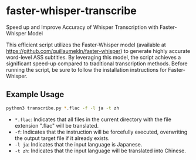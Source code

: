 # faster-whisper-transcribe
Speed up and Improve Accuracy of Whisper Transcription with Faster-Whisper Model

This efficient script utilizes the Faster-Whisper model (available at https://github.com/guillaumekln/faster-whisper) to generate highly accurate word-level ASS subtitles. By leveraging this model, the script achieves a significant speed-up compared to traditional transcription methods. Before running the script, be sure to follow the installation instructions for Faster-Whisper.

## Example Usage

```bash
python3 transcribe.py *.flac -f -l ja -t zh
```

* `*.flac`: Indicates that all files in the current directory with the file extension ".flac" will be translated.
* `-f`: Indicates that the instruction will be forcefully executed, overwriting the output target file if it already exists.
* `-l ja`: Indicates that the input language is Japanese.
* `-t zh`: Indicates that the input language will be translated into Chinese.
